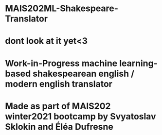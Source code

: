 # MAIS202ML-Shakespeare-Translator
# dont look at it yet<3
# Work-in-Progress machine learning-based shakespearean english / modern english translator
# Made as part of MAIS202 winter2021 bootcamp by Svyatoslav Sklokin and Éléa Dufresne
